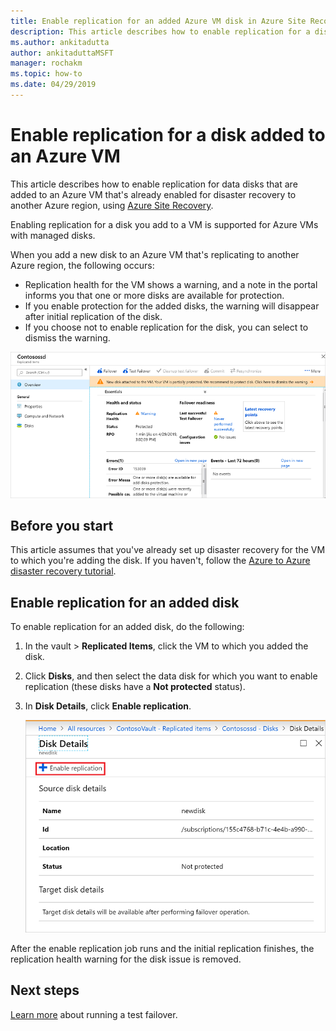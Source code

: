 ```yaml
---
title: Enable replication for an added Azure VM disk in Azure Site Recovery
description: This article describes how to enable replication for a disk added to an Azure VM that's enabled for disaster recovery with Azure Site Recovery
ms.author: ankitadutta
author: ankitaduttaMSFT
manager: rochakm
ms.topic: how-to
ms.date: 04/29/2019
---
```



# Enable replication for a disk added to an Azure VM


This article describes how to enable replication for data disks that are added to an Azure VM that's already enabled for disaster recovery to another Azure region, using [Azure Site Recovery](site-recovery-overview.md).

Enabling replication for a disk you add to a VM is supported for Azure VMs with managed disks.

When you add a new disk to an Azure VM that's replicating to another Azure region, the following occurs:

-	Replication health for the VM shows a warning, and a note in the portal informs you that one or more disks are available for protection.
-	If you enable protection for the added disks, the warning will disappear after initial replication of the disk.
-	If you choose not to enable replication for the disk, you can select to dismiss the warning.

![New disk added](./media/azure-to-azure-enable-replication-added-disk/newdisk.png)



## Before you start

This article assumes that you've already set up disaster recovery for the VM to which you're adding the disk. If you haven't, follow the [Azure to Azure disaster recovery tutorial](azure-to-azure-tutorial-enable-replication.md).

## Enable replication for an added disk

To enable replication for an added disk, do the following:

1. In the vault > **Replicated Items**, click the VM to which you added the disk.
2. Click **Disks**, and then select the data disk for which you want to enable replication (these disks have a **Not protected** status).
3.	In **Disk Details**, click **Enable replication**.

    ![Enable replication for added disk](./media/azure-to-azure-enable-replication-added-disk/enabled-added.png)

After the enable replication job runs and the initial replication finishes, the replication health warning for the disk issue is removed.



## Next steps

[Learn more](site-recovery-test-failover-to-azure.md) about running a test failover.

